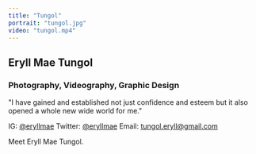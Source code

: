 ```yaml
---
title: "Tungol"
portrait: "tungol.jpg"
video: "tungol.mp4"
---
```


## Eryll Mae Tungol
### Photography, Videography, Graphic Design

"I have gained and established not just confidence and esteem but it also opened a whole new wide world for me."

IG: [@eryllmae](http://www.instagram.com/eryllmae)
Twitter: [@eryllmae](http://www.twitter.com/eryllmae)
Email: [tungol.eryll@gmail.com](mailto:tungol.eryll@gmail.com)

Meet Eryll Mae Tungol.